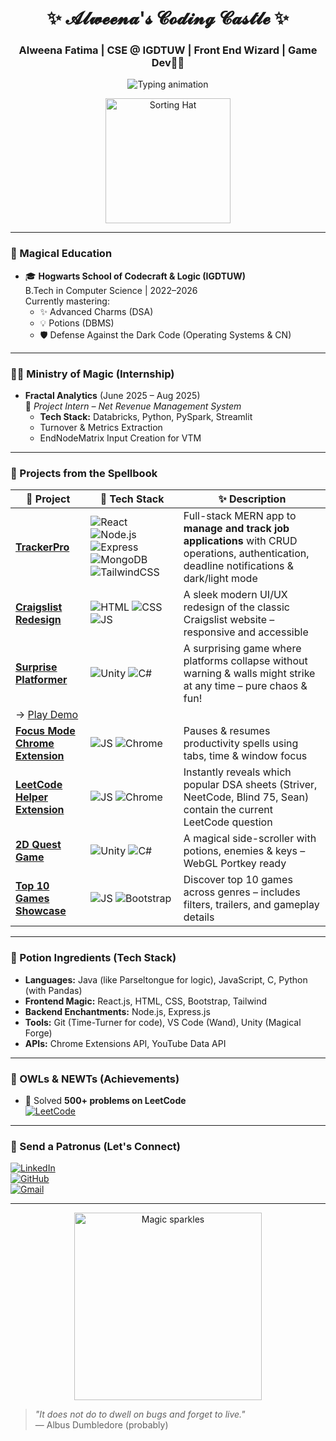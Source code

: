 <h1 align="center">✨ 𝓐𝓵𝔀𝓮𝓮𝓷𝓪'𝓼 𝓒𝓸𝓭𝓲𝓷𝓰 𝓒𝓪𝓼𝓽𝓵𝓮 ✨</h1>

<h3 align="center">Alweena Fatima | CSE @ IGDTUW | Front End Wizard | Game Dev🧙‍♀️</h3>

<p align="center">
  <img src="https://readme-typing-svg.demolab.com?font=Fira+Code&weight=600&size=24&pause=1000&color=FFD700&center=true&vCenter=true&width=500&lines=Wand+Core%3A+Phoenix+Feather;House%3A+Slytherin;Patronus%3A+Otter;OWLs%3A+Outstanding" alt="Typing animation" />
</p>

<div align="center">
  <img src="https://media.giphy.com/media/3o7TKMt1VVNkHV2PaE/giphy.gif" width="200" alt="Sorting Hat">
</div>

---

### 🏰 Magical Education

- 🎓 **Hogwarts School of Codecraft & Logic (IGDTUW)**  
  B.Tech in Computer Science | 2022–2026  
  Currently mastering:  
  - ✨ Advanced Charms (DSA)  
  - 💡 Potions (DBMS)  
  - 🛡️ Defense Against the Dark Code (Operating Systems & CN)

---

### 🧙‍♀️ Ministry of Magic (Internship)

- **Fractal Analytics** (June 2025 – Aug 2025)  
  🧠 *Project Intern – Net Revenue Management System*
  * **Tech Stack:** Databricks, Python, PySpark, Streamlit
  * Turnover & Metrics Extraction
  * EndNodeMatrix Input Creation for VTM

---

### 📜 Projects from the Spellbook

| 🧪 Project | 🧰 Tech Stack | ✨ Description |
|-----------|--------------|----------------|
| [**TrackerPro**](https://tracker-pro-ek5j.vercel.app/) | ![React](https://img.shields.io/badge/React-20232A?style=flat-square&logo=react&logoColor=61DAFB) ![Node.js](https://img.shields.io/badge/Node.js-43853D?style=flat-square&logo=node.js&logoColor=white) ![Express](https://img.shields.io/badge/Express.js-000000?style=flat-square&logo=express&logoColor=white) ![MongoDB](https://img.shields.io/badge/MongoDB-4EA94B?style=flat-square&logo=mongodb&logoColor=white) ![TailwindCSS](https://img.shields.io/badge/Tailwind_CSS-38B2AC?style=flat-square&logo=tailwind-css&logoColor=white) | Full-stack MERN app to **manage and track job applications** with CRUD operations, authentication, deadline notifications & dark/light mode |
| [**Craigslist Redesign**](https://alweena-fatima.github.io/hci--main/) | ![HTML](https://img.shields.io/badge/HTML5-E34F26?style=flat-square&logo=html5&logoColor=white) ![CSS](https://img.shields.io/badge/CSS3-1572B6?style=flat-square&logo=css3&logoColor=white) ![JS](https://img.shields.io/badge/JavaScript-F7DF1E?style=flat-square&logo=javascript&logoColor=black) | A sleek modern UI/UX redesign of the classic Craigslist website – responsive and accessible |
| [**Surprise Platformer**](https://github.com/Alweena-Fatima/Surprise) | ![Unity](https://img.shields.io/badge/Unity-100000?style=flat-square&logo=unity&logoColor=white) ![C#](https://img.shields.io/badge/C%23-239120?style=flat-square&logo=c-sharp&logoColor=white) | A surprising game where platforms collapse without warning & walls might strike at any time – pure chaos & fun!  
→ [Play Demo](https://alweena-fatima.github.io/Surprise_WebGl/) |
| [**Focus Mode Chrome Extension**](https://github.com/Alweena-Fatima/FocusExtenison) | ![JS](https://img.shields.io/badge/JavaScript-F7DF1E?style=flat-square&logo=javascript&logoColor=black) ![Chrome](https://img.shields.io/badge/Chrome_API-4285F4?style=flat-square&logo=google-chrome&logoColor=white) | Pauses & resumes productivity spells using tabs, time & window focus |
| [**LeetCode Helper Extension**](https://github.com/Alweena-Fatima/LC) | ![JS](https://img.shields.io/badge/JavaScript-F7DF1E?style=flat-square&logo=javascript&logoColor=black) ![Chrome](https://img.shields.io/badge/Chrome_API-4285F4?style=flat-square&logo=google-chrome&logoColor=white) | Instantly reveals which popular DSA sheets (Striver, NeetCode, Blind 75, Sean) contain the current LeetCode question |
| [**2D Quest Game**](https://github.com/Alweena-Fatima/AdvQuest) | ![Unity](https://img.shields.io/badge/Unity-100000?style=flat-square&logo=unity&logoColor=white) ![C#](https://img.shields.io/badge/C%23-239120?style=flat-square&logo=c-sharp&logoColor=white) | A magical side-scroller with potions, enemies & keys – WebGL Portkey ready |
| [**Top 10 Games Showcase**](https://alweena-fatima.github.io/lastgame/) | ![JS](https://img.shields.io/badge/JavaScript-F7DF1E?style=flat-square&logo=javascript&logoColor=black) ![Bootstrap](https://img.shields.io/badge/Bootstrap-563D7C?style=flat-square&logo=bootstrap&logoColor=white) | Discover top 10 games across genres – includes filters, trailers, and gameplay details |

---

### 🧪 Potion Ingredients (Tech Stack)

- **Languages:** Java (like Parseltongue for logic), JavaScript, C, Python (with Pandas)  
- **Frontend Magic:** React.js, HTML, CSS, Bootstrap, Tailwind  
- **Backend Enchantments:** Node.js, Express.js  
- **Tools:** Git (Time-Turner for code), VS Code (Wand), Unity (Magical Forge)  
- **APIs:** Chrome Extensions API, YouTube Data API
---
### 🧠 OWLs & NEWTs (Achievements)

- 🧮 Solved **500+ problems on LeetCode**  
[![LeetCode](https://img.shields.io/badge/-LeetCode-FFA116?style=for-the-badge&logo=leetcode&logoColor=black)](https://leetcode.com/u/AzureBandage/)

---

### 🦉 Send a Patronus (Let's Connect)

[![LinkedIn](https://img.shields.io/badge/-LinkedIn-0077B5?style=for-the-badge&logo=linkedin&logoColor=white)](https://www.linkedin.com/in/alweena-fatima-15580b262/)  
[![GitHub](https://img.shields.io/badge/-GitHub-181717?style=for-the-badge&logo=github&logoColor=white)](https://github.com/alweenafatima)  
[![Gmail](https://img.shields.io/badge/-Email-D14836?style=for-the-badge&logo=gmail&logoColor=white)](mailto:alweenacse@gmail.com)

---

<p align="center">
  <img src="https://media.giphy.com/media/l378c04F2fjeZ7vH2/giphy.gif" width="300" alt="Magic sparkles">
</p>

> _"It does not do to dwell on bugs and forget to live."_  
> — Albus Dumbledore (probably)
